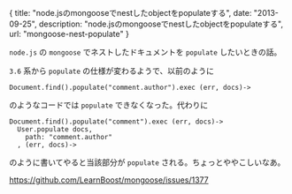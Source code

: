 {
  title: "node.jsのmongooseでnestしたobjectをpopulateする",
  date: "2013-09-25",
  description: "node.jsのmongooseでnestしたobjectをpopulateする",
  url: "mongoose-nest-populate"
}


`node.js` の `mongoose` でネストしたドキュメントを `populate` したいときの話。

`3.6` 系から `populate` の仕様が変わるようで、以前のように

```
Document.find().populate("comment.author").exec (err, docs)->
```

のようなコードでは `populate` できなくなった。代わりに

```
Document.find().populate("comment").exec (err, docs)->
  User.populate docs,
    path: "comment.author"
  , (err, docs)->
```

のように書いてやると当該部分が `populate` される。ちょっとややこしいなあ。

https://github.com/LearnBoost/mongoose/issues/1377
